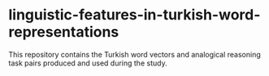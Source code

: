 # linguistic-features-in-turkish-word-representations
This repository contains the Turkish word vectors and analogical reasoning task pairs produced and used during the study.
